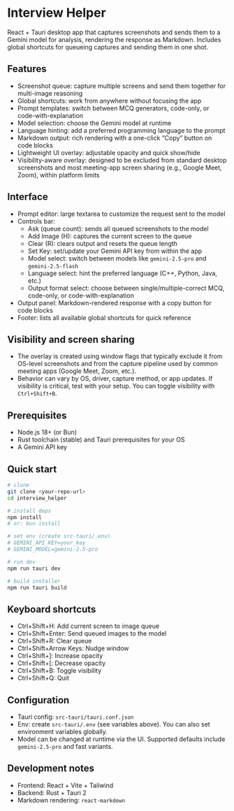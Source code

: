 # Interview Helper

React + Tauri desktop app that captures screenshots and sends them to a Gemini model for analysis, rendering the response as Markdown. Includes global shortcuts for queueing captures and sending them in one shot.

## Features
- Screenshot queue: capture multiple screens and send them together for multi-image reasoning
- Global shortcuts: work from anywhere without focusing the app
- Prompt templates: switch between MCQ generators, code-only, or code-with-explanation
- Model selection: choose the Gemini model at runtime
- Language hinting: add a preferred programming language to the prompt
- Markdown output: rich rendering with a one-click “Copy” button on code blocks
- Lightweight UI overlay: adjustable opacity and quick show/hide
- Visibility-aware overlay: designed to be excluded from standard desktop screenshots and most meeting-app screen sharing (e.g., Google Meet, Zoom), within platform limits

## Interface
- Prompt editor: large textarea to customize the request sent to the model
- Controls bar:
  - Ask (queue count): sends all queued screenshots to the model
  - Add Image (H): captures the current screen to the queue
  - Clear (R): clears output and resets the queue length
  - Set Key: set/update your Gemini API key from within the app
  - Model select: switch between models like `gemini-2.5-pro` and `gemini-2.5-flash`
  - Language select: hint the preferred language (C++, Python, Java, etc.)
  - Output format select: choose between single/multiple-correct MCQ, code-only, or code-with-explanation
- Output panel: Markdown-rendered response with a copy button for code blocks
- Footer: lists all available global shortcuts for quick reference

## Visibility and screen sharing
- The overlay is created using window flags that typically exclude it from OS-level screenshots and from the capture pipeline used by common meeting apps (Google Meet, Zoom, etc.).
- Behavior can vary by OS, driver, capture method, or app updates. If visibility is critical, test with your setup. You can toggle visibility with `Ctrl+Shift+B`.

## Prerequisites
- Node.js 18+ (or Bun)
- Rust toolchain (stable) and Tauri prerequisites for your OS
- A Gemini API key

## Quick start
   ```bash
# clone
git clone <your-repo-url>
cd interview_helper

# install deps
   npm install
# or: bun install

# set env (create src-tauri/.env)
# GEMINI_API_KEY=your_key
# GEMINI_MODEL=gemini-2.5-pro

# run dev
   npm run tauri dev

# build installer
   npm run tauri build
   ```

## Keyboard shortcuts
- Ctrl+Shift+H: Add current screen to image queue
- Ctrl+Shift+Enter: Send queued images to the model
- Ctrl+Shift+R: Clear queue
- Ctrl+Shift+Arrow Keys: Nudge window
- Ctrl+Shift+\]: Increase opacity
- Ctrl+Shift+\[: Decrease opacity
- Ctrl+Shift+B: Toggle visibility
- Ctrl+Shift+Q: Quit

## Configuration
- Tauri config: `src-tauri/tauri.conf.json`
- Env: create `src-tauri/.env` (see variables above). You can also set environment variables globally.
- Model can be changed at runtime via the UI. Supported defaults include `gemini-2.5-pro` and fast variants.

## Development notes
- Frontend: React + Vite + Tailwind
- Backend: Rust + Tauri 2
- Markdown rendering: `react-markdown`

